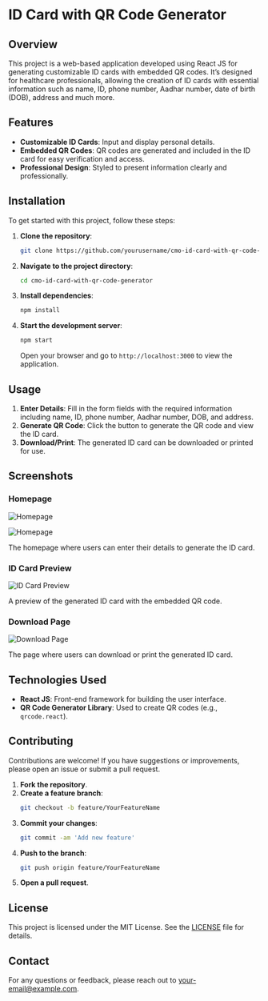 # ID Card with QR Code Generator

## Overview

This project is a web-based application developed using React JS for generating customizable ID cards with embedded QR codes. It’s designed for healthcare professionals, allowing the creation of ID cards with essential information such as name, ID, phone number, Aadhar number, date of birth (DOB), address and much more.

## Features

- **Customizable ID Cards**: Input and display personal details.
- **Embedded QR Codes**: QR codes are generated and included in the ID card for easy verification and access.
- **Professional Design**: Styled to present information clearly and professionally.

## Installation

To get started with this project, follow these steps:

1. **Clone the repository**:
    ```bash
    git clone https://github.com/yourusername/cmo-id-card-with-qr-code-generator.git
    ```

2. **Navigate to the project directory**:
    ```bash
    cd cmo-id-card-with-qr-code-generator
    ```

3. **Install dependencies**:
    ```bash
    npm install
    ```

4. **Start the development server**:
    ```bash
    npm start
    ```

   Open your browser and go to `http://localhost:3000` to view the application.

## Usage

1. **Enter Details**: Fill in the form fields with the required information including name, ID, phone number, Aadhar number, DOB, and address.
2. **Generate QR Code**: Click the button to generate the QR code and view the ID card.
3. **Download/Print**: The generated ID card can be downloaded or printed for use.

## Screenshots

### Homepage

![Homepage](docs/homepage-1.png)

![Homepage](docs/homepage-2.png)

The homepage where users can enter their details to generate the ID card.

### ID Card Preview

![ID Card Preview](docs/id-card-front.png)

A preview of the generated ID card with the embedded QR code.

### Download Page

![Download Page](docs/download-id-card.png)

The page where users can download or print the generated ID card.

## Technologies Used

- **React JS**: Front-end framework for building the user interface.
- **QR Code Generator Library**: Used to create QR codes (e.g., `qrcode.react`).

## Contributing

Contributions are welcome! If you have suggestions or improvements, please open an issue or submit a pull request.

1. **Fork the repository**.
2. **Create a feature branch**:
    ```bash
    git checkout -b feature/YourFeatureName
    ```
3. **Commit your changes**:
    ```bash
    git commit -am 'Add new feature'
    ```
4. **Push to the branch**:
    ```bash
    git push origin feature/YourFeatureName
    ```
5. **Open a pull request**.

## License

This project is licensed under the MIT License. See the [LICENSE](LICENSE) file for details.

## Contact

For any questions or feedback, please reach out to [your-email@example.com](mailto:panditsanoj124@gmail.com).
